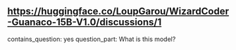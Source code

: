 ## https://huggingface.co/LoupGarou/WizardCoder-Guanaco-15B-V1.0/discussions/1

contains_question: yes
question_part: What is this model?